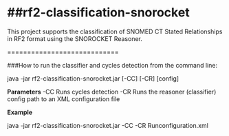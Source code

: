 ##rf2-classification-snorocket
============================

This project supports the classification of SNOMED CT Stated Relationships in RF2 format using the SNOROCKET Reasoner.

============================

###How to run the classifier and cycles detection from the command line:

java -jar rf2-classification-snorocket.jar [-CC] [-CR] [config]

**Parameters** 
    -CC Runs cycles detection
    -CR Runs the reasoner (classifier)
    config path to an XML configuration file

**Example**

java -jar rf2-classification-snorocket.jar -CC -CR Runconfiguration.xml
